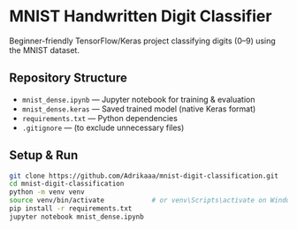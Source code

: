 # MNIST Handwritten Digit Classifier

Beginner-friendly TensorFlow/Keras project classifying digits (0–9) using the MNIST dataset.

## Repository Structure
- `mnist_dense.ipynb` — Jupyter notebook for training & evaluation  
- `mnist_dense.keras` — Saved trained model (native Keras format)  
- `requirements.txt` — Python dependencies  
- `.gitignore` — (to exclude unnecessary files)

## Setup & Run
```bash
git clone https://github.com/Adrikaaa/mnist-digit-classification.git
cd mnist-digit-classification
python -m venv venv
source venv/bin/activate            # or venv\Scripts\activate on Windows
pip install -r requirements.txt
jupyter notebook mnist_dense.ipynb
